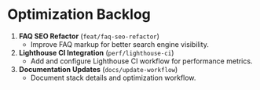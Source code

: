 # Optimization Backlog

1. **FAQ SEO Refactor** (`feat/faq-seo-refactor`)
   - Improve FAQ markup for better search engine visibility.
2. **Lighthouse CI Integration** (`perf/lighthouse-ci`)
   - Add and configure Lighthouse CI workflow for performance metrics.
3. **Documentation Updates** (`docs/update-workflow`)
   - Document stack details and optimization workflow.
